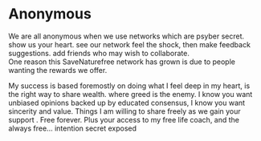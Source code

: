 # Anonymous
We are all anonymous when we use networks which are psyber secret. show us your heart.
see our network feel the shock, then make feedback suggestions. add friends who may wish to collaborate.   
One reason this SaveNaturefree network has grown is due to people wanting the rewards we offer. 

My success is based foremostly on doing what I feel deep in my heart, is the right way to share wealth. where greed is the enemy. I know you want unbiased opinions backed up by educated consensus, I know you want sincerity and value. Things I am willing to share freely as we gain your support . Free forever. Plus your access to my free life coach, and the always free... intention secret exposed 
